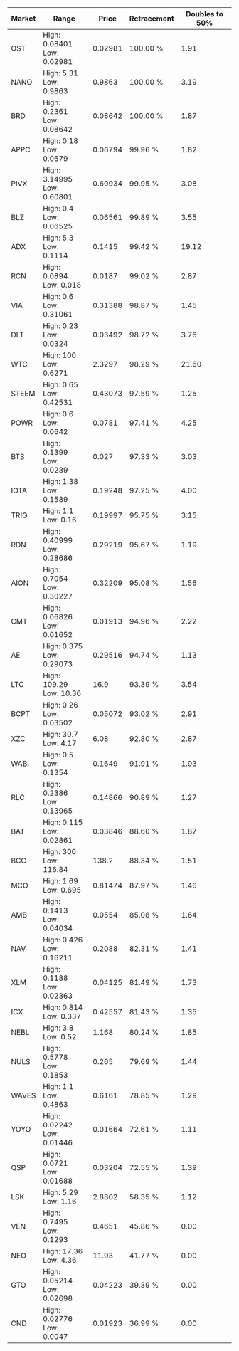 | Market | Range | Price| Retracement | Doubles to 50% |
| --- | --- | --- | --- | --- |
| OST | High: 0.08401<br />Low: 0.02981 | 0.02981 | 100.00 % | 1.91 |
| NANO | High: 5.31<br />Low: 0.9863 | 0.9863 | 100.00 % | 3.19 |
| BRD | High: 0.2361<br />Low: 0.08642 | 0.08642 | 100.00 % | 1.87 |
| APPC | High: 0.18<br />Low: 0.0679 | 0.06794 | 99.96 % | 1.82 |
| PIVX | High: 3.14995<br />Low: 0.60801 | 0.60934 | 99.95 % | 3.08 |
| BLZ | High: 0.4<br />Low: 0.06525 | 0.06561 | 99.89 % | 3.55 |
| ADX | High: 5.3<br />Low: 0.1114 | 0.1415 | 99.42 % | 19.12 |
| RCN | High: 0.0894<br />Low: 0.018 | 0.0187 | 99.02 % | 2.87 |
| VIA | High: 0.6<br />Low: 0.31061 | 0.31388 | 98.87 % | 1.45 |
| DLT | High: 0.23<br />Low: 0.0324 | 0.03492 | 98.72 % | 3.76 |
| WTC | High: 100<br />Low: 0.6271 | 2.3297 | 98.29 % | 21.60 |
| STEEM | High: 0.65<br />Low: 0.42531 | 0.43073 | 97.59 % | 1.25 |
| POWR | High: 0.6<br />Low: 0.0642 | 0.0781 | 97.41 % | 4.25 |
| BTS | High: 0.1399<br />Low: 0.0239 | 0.027 | 97.33 % | 3.03 |
| IOTA | High: 1.38<br />Low: 0.1589 | 0.19248 | 97.25 % | 4.00 |
| TRIG | High: 1.1<br />Low: 0.16 | 0.19997 | 95.75 % | 3.15 |
| RDN | High: 0.40999<br />Low: 0.28686 | 0.29219 | 95.67 % | 1.19 |
| AION | High: 0.7054<br />Low: 0.30227 | 0.32209 | 95.08 % | 1.56 |
| CMT | High: 0.06826<br />Low: 0.01652 | 0.01913 | 94.96 % | 2.22 |
| AE | High: 0.375<br />Low: 0.29073 | 0.29516 | 94.74 % | 1.13 |
| LTC | High: 109.29<br />Low: 10.36 | 16.9 | 93.39 % | 3.54 |
| BCPT | High: 0.26<br />Low: 0.03502 | 0.05072 | 93.02 % | 2.91 |
| XZC | High: 30.7<br />Low: 4.17 | 6.08 | 92.80 % | 2.87 |
| WABI | High: 0.5<br />Low: 0.1354 | 0.1649 | 91.91 % | 1.93 |
| RLC | High: 0.2386<br />Low: 0.13965 | 0.14866 | 90.89 % | 1.27 |
| BAT | High: 0.115<br />Low: 0.02861 | 0.03846 | 88.60 % | 1.87 |
| BCC | High: 300<br />Low: 116.84 | 138.2 | 88.34 % | 1.51 |
| MCO | High: 1.69<br />Low: 0.695 | 0.81474 | 87.97 % | 1.46 |
| AMB | High: 0.1413<br />Low: 0.04034 | 0.0554 | 85.08 % | 1.64 |
| NAV | High: 0.426<br />Low: 0.16211 | 0.2088 | 82.31 % | 1.41 |
| XLM | High: 0.1188<br />Low: 0.02363 | 0.04125 | 81.49 % | 1.73 |
| ICX | High: 0.814<br />Low: 0.337 | 0.42557 | 81.43 % | 1.35 |
| NEBL | High: 3.8<br />Low: 0.52 | 1.168 | 80.24 % | 1.85 |
| NULS | High: 0.5778<br />Low: 0.1853 | 0.265 | 79.69 % | 1.44 |
| WAVES | High: 1.1<br />Low: 0.4863 | 0.6161 | 78.85 % | 1.29 |
| YOYO | High: 0.02242<br />Low: 0.01446 | 0.01664 | 72.61 % | 1.11 |
| QSP | High: 0.0721<br />Low: 0.01688 | 0.03204 | 72.55 % | 1.39 |
| LSK | High: 5.29<br />Low: 1.16 | 2.8802 | 58.35 % | 1.12 |
| VEN | High: 0.7495<br />Low: 0.1293 | 0.4651 | 45.86 % | 0.00 |
| NEO | High: 17.36<br />Low: 4.36 | 11.93 | 41.77 % | 0.00 |
| GTO | High: 0.05214<br />Low: 0.02698 | 0.04223 | 39.39 % | 0.00 |
| CND | High: 0.02776<br />Low: 0.0047 | 0.01923 | 36.99 % | 0.00 |
